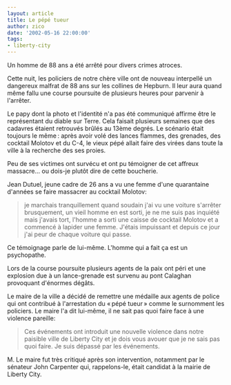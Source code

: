 ```yaml
---
layout: article
title: Le pépé tueur
author: zico
date: '2002-05-16 22:00:00'
tags:
- liberty-city
---
```


Un homme de 88 ans a été arrêté pour divers crimes atroces.

Cette nuit, les policiers de notre chère ville ont de nouveau interpellé un dangereux malfrat de 88 ans sur les collines de Hepburn. Il leur aura quand même fallu une course poursuite de plusieurs heures pour parvenir à l'arrêter.

Le papy dont la photo et l'identité n'a pas été communiqué affirme être le représentant du diable sur Terre. Cela faisait plusieurs semaines que des cadavres étaient retrouvés brûlés au 13ème degrés. Le scénario était toujours le même : après avoir volé des lances flammes, des grenades, des cocktail Molotov et du C-4, le vieux pépé allait faire des virées dans toute la ville à la recherche des ses proies.

Peu de ses victimes ont survécu et ont pu témoigner de cet affreux massacre… ou dois-je plutôt dire de cette boucherie.

Jean Dutuel, jeune cadre de 26 ans a vu une femme d'une quarantaine d'années se faire massacrer au cocktail Molotov:

> je marchais tranquillement quand soudain j'ai vu une voiture s'arrêter brusquement, un vieil homme en est sorti, je ne me suis pas inquiété mais j'avais tort, l'homme a sorti une caisse de cocktail Molotov et a commencé à lapider une femme. J'étais impuissant et depuis ce jour j'ai peur de chaque voiture qui passe.

Ce témoignage parle de lui-même. L'homme qui a fait ça est un psychopathe.

Lors de la course poursuite plusieurs agents de la paix ont péri et une explosion due à un lance-grenade est survenu au pont Calaghan provoquant d'énormes dégâts.

Le maire de la ville a décidé de remettre une médaille aux agents de police qui ont contribué à l'arrestation du « pépé tueur » comme le surnomment les policiers. Le maire l'a dit lui-même, il ne sait pas quoi faire face à une violence pareille:

> Ces événements ont introduit une nouvelle violence dans notre paisible ville de Liberty City et je dois vous avouer que je ne sais pas quoi faire. Je suis dépassé par les événements.

M. Le maire fut très critiqué après son intervention, notamment par le sénateur John Carpenter qui, rappelons-le, était candidat à la mairie de Liberty City.